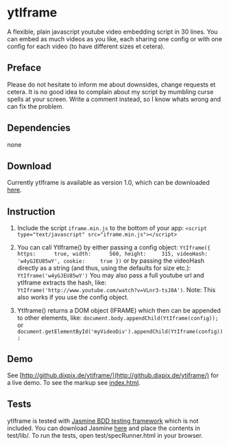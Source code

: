 # ytIframe
A flexible, plain javascript youtube video embedding script in 30 lines. You can embed as much videos as you like, each sharing one config or with one config for each video (to have different sizes et cetera).

## Preface
Please do not hesitate to inform me about downsides, change requests et cetera. It is no good idea to complain about my script by mumbling curse spells at your screen. Write a comment instead, so I know whats wrong and can fix the problem. 

## Dependencies
none

## Download
Currently ytIframe is available as version 1.0, which can be downloaded [here](https://github.com/mdix/ytIframe/tags).

## Instruction
1. Include the script `iframe.min.js` to the bottom of your app: `<script type="text/javascript" src="iframe.min.js"></script>`

2. You can call YtIframe() by either passing a config object:
`YtIframe({
    https:      true,
    width:      560,
    height:     315,
    videoHash:  'w4yGJEU85wY',
    cookie:     true
})`
or by passing the videoHash directly as a string (and thus, using the defaults for size etc.): `YtIframe('w4yGJEU85wY')` You may also pass a full youtube url and ytIframe extracts the hash, like: `YtIframe('http://www.youtube.com/watch?v=VLnr3-tsJ0A')`. Note: This also works if you use the config object.

3. YtIframe() returns a DOM object (IFRAME) which then can be appended to other elements, like: `document.body.appendChild(YtIframe(config));` or `document.getElementById('myVideoDiv').appendChild(YtIframe(config));`

## Demo
See [http://github.dixpix.de/ytiframe/](http://github.dixpix.de/ytiframe/) for a live demo. To see the markup see [index.html](https://github.com/mdix/ytIframe/blob/master/index.html).

## Tests
ytIframe is tested with [Jasmine BDD testing framework](https://github.com/pivotal/jasmine) which is not included. You can download Jasmine [here](http://pivotal.github.com/jasmine/download.html) and place the contents in test/lib/. To run the tests, open test/specRunner.html in your browser.
